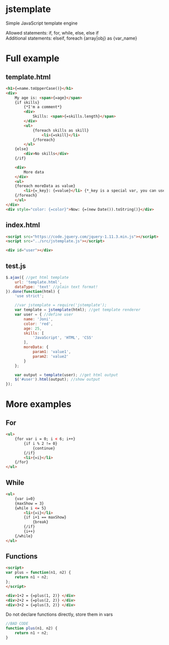 # jstemplate
Simple JavaScript template engine

Allowed statements: if, for, while, else, else if  
Additional statements: elseif, foreach {array|obj} as {var_name}

# Full example

## template.html

```html
<h1>{=name.toUpperCase()}</h1>
<div>
	My age is: <span>{=age}</span>
	{if skills}
		{*I'm a comment*}
		<div>
			Skills: <span>{=skills.length}</span>
		</div>
		<ul>
			{foreach skills as skill}
				<li>{=skill}</li>
			{/foreach}
		</ul>
	{else}
		<div>No skills</div>
	{/if}

	<div>
		More data
	</div>
	<ul>
	{foreach moreData as value}
		<li>{=_key}: {=value}</li> {*_key is a special var, you can use _i too*}
	{/foreach}
	</ul>
</div>
<div style="color: {=color}">Now: {=(new Date()).toString()}</div>
```

## index.html

```html
<script src="https://code.jquery.com/jquery-1.11.3.min.js"></script>
<script src="../src/jstemplate.js"></script>

<div id="user"></div>
```

## test.js

```javascript
$.ajax({ //get html template
	url: 'template.html',
	dataType: 'text' //plain text format!
}).done(function(html) {
	'use strict';

	//var jstemplate = require('jstemplate');
	var template = jstemplate(html); //get template renderer
	var user = { //define user
		name: 'Joni',
		color: 'red',
		age: 25,
		skills: [
			'JavaScript', 'HTML', 'CSS'
		],
		moreData: {
			param1: 'value1',
			param2: 'value2'
		}
	};

	var output = template(user); //get html output
	$('#user').html(output); //show output
});
```

# More examples

## For

```html
<ul>
	{for var i = 0; i < 6; i++}
		{if i % 2 != 0}
			{continue}
		{/if}
		<li>{=i}</li>
	{/for}
</ul>
```

## While

```html
<ul>
	{var i=0}
	{maxShow = 3}
	{while i <= 5}
		<li>{=i}</li>
		{if i+1 == maxShow}
			{break}
		{/if}
		{i++}
	{/while}
</ul>
```

## Functions

```html
<script>
var plus = function(n1, n2) {
	return n1 + n2;
};
</script>

<div>1+2 = {=plus(1, 2)} </div>
<div>2+2 = {=plus(2, 2)} </div>
<div>3+2 = {=plus(3, 2)} </div>
```

Do not declare functions directly, store them in vars

```javascript
//BAD CODE
function plus(n1, n2) {
	return n1 + n2;
}
```
